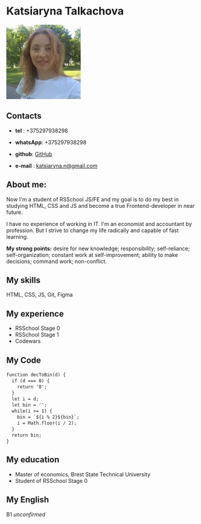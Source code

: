 # Katsiaryna Talkachova
![Foto](./images/myfoto2.jpg)

## Contacts

* **tel** : +375297938298
* **whatsApp**: +375297938298
* **github**: [GitHub](https://github.com/katrin-brest) 

* **e-mail** : katsiaryna.n@gmail.com

## About me:
Now I'm a student of RSSchool JS/FE and my goal is to do my best in studying HTML, CSS and JS and become a true Frontend-developer in near future.

I have no experience of working in IT. I'm an economist and accountant by profession. But I strive to change my life radically and capable of fast learning.

**My strong points:** desire for new knowledge; responsibility; self-reliance; self-organization; constant work at self-improvement; ability to make decisions; command work; non-conflict.

## My skills
 HTML, CSS, JS, Git, Figma

## My experience
 * RSSchool Stage 0
 * RSSchool Stage 1
 * Codewars


## My Code
````
function decToBin(d) {
  if (d === 0) {
    return '0';
  }  
  let i = d;
  let bin = '';
  while(i >= 1) {
    bin = `${i % 2}${bin}`;
    i = Math.floor(i / 2);
  }
  return bin;
}
````

## My education
* Master of economics, Brest State Technical University
* Student of RSSchool Stage 0

## My English 
B1 *unconfirmed*